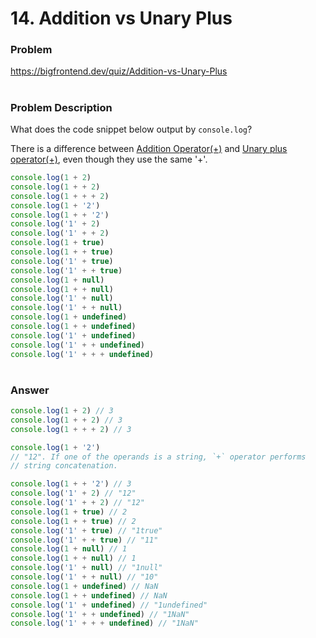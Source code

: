 # 14. Addition vs Unary Plus

### Problem

https://bigfrontend.dev/quiz/Addition-vs-Unary-Plus

#

### Problem Description

What does the code snippet below output by `console.log`?

There is a difference between [Addition Operator(+)](https://tc39.es/ecma262/#sec-addition-operator-plus) and [Unary plus operator(+)](https://tc39.es/ecma262/#sec-unary-plus-operator), even though they use the same '+'.

<!-- prettier-ignore -->
```js
console.log(1 + 2)
console.log(1 + + 2)
console.log(1 + + + 2)
console.log(1 + '2')
console.log(1 + + '2')
console.log('1' + 2)
console.log('1' + + 2)
console.log(1 + true)
console.log(1 + + true)
console.log('1' + true)
console.log('1' + + true)
console.log(1 + null)
console.log(1 + + null)
console.log('1' + null)
console.log('1' + + null)
console.log(1 + undefined)
console.log(1 + + undefined)
console.log('1' + undefined)
console.log('1' + + undefined)
console.log('1' + + + undefined)
```

#

### Answer

<!-- prettier-ignore -->
```js
console.log(1 + 2) // 3
console.log(1 + + 2) // 3
console.log(1 + + + 2) // 3

console.log(1 + '2') 
// "12". If one of the operands is a string, `+` operator performs
// string concatenation.

console.log(1 + + '2') // 3
console.log('1' + 2) // "12"
console.log('1' + + 2) // "12"
console.log(1 + true) // 2
console.log(1 + + true) // 2
console.log('1' + true) // "1true"
console.log('1' + + true) // "11"
console.log(1 + null) // 1
console.log(1 + + null) // 1
console.log('1' + null) // "1null"
console.log('1' + + null) // "10"
console.log(1 + undefined) // NaN
console.log(1 + + undefined) // NaN
console.log('1' + undefined) // "1undefined"
console.log('1' + + undefined) // "1NaN"
console.log('1' + + + undefined) // "1NaN"
```

